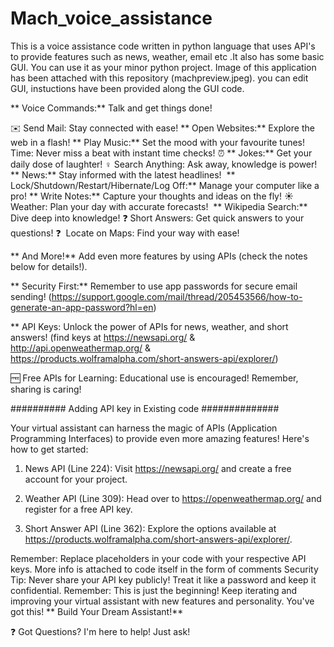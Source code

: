 # Mach_voice_assistance
This is a voice assistance code written in python language that uses API's to provide features such as news, weather, email etc .It also has some basic GUI. You can use it as your minor python project.
Image of this application has been attached with this repository (machpreview.jpeg). you can edit GUI, instuctions have been provided along the GUI code.

** Voice Commands:** Talk and get things done!

✉️ Send Mail: Stay connected with ease!
** Open Websites:** Explore the web in a flash!
** Play Music:** Set the mood with your favourite tunes!
️   Time: Never miss a beat with instant time checks! ⏰
** Jokes:** Get your daily dose of laughter!
️‍♀️ Search Anything: Ask away, knowledge is power!
** News:** Stay informed with the latest headlines! ️
** Lock/Shutdown/Restart/Hibernate/Log Off:** Manage your computer like a pro!
** Write Notes:** Capture your thoughts and ideas on the fly!
☀️ Weather: Plan your day with accurate forecasts! ️
** Wikipedia Search:** Dive deep into knowledge!
❓ Short Answers: Get quick answers to your questions! ❓
️ Locate on Maps: Find your way with ease!

 ** And More!** Add even more features by using APIs  (check the notes below for details!).

 ** Security First:** Remember to use app passwords for secure email sending! (https://support.google.com/mail/thread/205453566/how-to-generate-an-app-password?hl=en)

 ** API Keys: Unlock the power of APIs for news, weather, and short answers! (find keys at https://newsapi.org/ & http://api.openweathermap.org/ & https://products.wolframalpha.com/short-answers-api/explorer/)

 🆓 Free APIs for Learning: Educational use is encouraged! Remember, sharing is caring!


########## Adding API key in Existing code ##############

 Your virtual assistant can harness the magic of APIs (Application Programming Interfaces) to provide even more amazing features! Here's how to get started:

 1. News API (Line 224): Visit https://newsapi.org/ and create a free account for your project.

 2. Weather API (Line 309): Head over to https://openweathermap.org/ and register for a free API key.

 3. Short Answer API (Line 362): Explore the options available at https://products.wolframalpha.com/short-answers-api/explorer/.


 Remember: Replace placeholders in your code with your respective API keys. More info is attached to code itself in the form of comments
 Security Tip: Never share your API key publicly! Treat it like a password and keep it confidential.
 Remember: This is just the beginning! Keep iterating and improving your virtual assistant with new features and personality. You've got this!
 ** Build Your Dream Assistant!**
  
❓ Got Questions? I'm here to help! Just ask!

 
